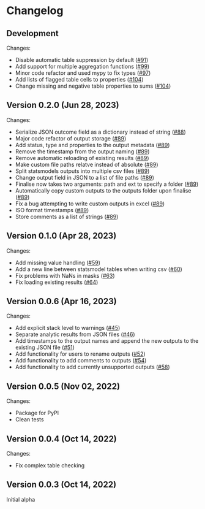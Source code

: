 # Changelog

## Development

Changes:
*    Disable automatic table suppression by default ([#91](https://github.com/AI-SDC/ACRO/pull/91))
*    Add support for multiple aggregation functions ([#99](https://github.com/AI-SDC/ACRO/pull/99))
*    Minor code refactor and used mypy to fix types ([#97](https://github.com/AI-SDC/ACRO/pull/97))
*    Add lists of flagged table cells to properties ([#104](https://github.com/AI-SDC/ACRO/pull/104))
*    Change missing and negative table properties to sums ([#104](https://github.com/AI-SDC/ACRO/pull/104))

## Version 0.2.0 (Jun 28, 2023)

Changes:
*    Serialize JSON outcome field as a dictionary instead of string ([#88](https://github.com/AI-SDC/ACRO/pull/88))
*    Major code refactor of output storage ([#89](https://github.com/AI-SDC/ACRO/pull/89))
*    Add status, type and properties to the output metadata ([#89](https://github.com/AI-SDC/ACRO/pull/89))
*    Remove the timestamp from the output naming ([#89](https://github.com/AI-SDC/ACRO/pull/89))
*    Remove automatic reloading of existing results ([#89](https://github.com/AI-SDC/ACRO/pull/89))
*    Make custom file paths relatve instead of absolute ([#89](https://github.com/AI-SDC/ACRO/pull/89))
*    Split statsmodels outputs into multiple csv files ([#89](https://github.com/AI-SDC/ACRO/pull/89))
*    Change output field in JSON to a list of file paths ([#89](https://github.com/AI-SDC/ACRO/pull/89))
*    Finalise now takes two arguments: path and ext to specify a folder ([#89](https://github.com/AI-SDC/ACRO/pull/89))
*    Automatically copy custom outputs to the outputs folder upon finalise ([#89](https://github.com/AI-SDC/ACRO/pull/89))
*    Fix a bug attempting to write custom outputs in excel ([#89](https://github.com/AI-SDC/ACRO/pull/89))
*    ISO format timestamps ([#89](https://github.com/AI-SDC/ACRO/pull/89))
*    Store comments as a list of strings ([#89](https://github.com/AI-SDC/ACRO/pull/89))

## Version 0.1.0 (Apr 28, 2023)

Changes:
*    Add missing value handling ([#59](https://github.com/AI-SDC/ACRO/pull/59))
*    Add a new line between statsmodel tables when writing csv ([#60](https://github.com/AI-SDC/ACRO/pull/60))
*    Fix problems with NaNs in masks ([#63](https://github.com/AI-SDC/ACRO/pull/63))
*    Fix loading existing results ([#64](https://github.com/AI-SDC/ACRO/pull/64))

## Version 0.0.6 (Apr 16, 2023)

Changes:
*    Add explicit stack level to warnings ([#45](https://github.com/AI-SDC/ACRO/pull/45))
*    Separate analytic results from JSON files ([#46](https://github.com/AI-SDC/ACRO/pull/46))
*    Add timestamps to the output names and append the new outputs to the existing JSON file ([#51](https://github.com/AI-SDC/ACRO/pull/51))
*    Add functionality for users to rename outputs ([#52](https://github.com/AI-SDC/ACRO/pull/52))
*    Add functionality to add comments to outputs ([#54](https://github.com/AI-SDC/ACRO/pull/54))
*    Add functionality to add currently unsupported outputs ([#58](https://github.com/AI-SDC/ACRO/pull/58))

## Version 0.0.5 (Nov 02, 2022)

Changes:
*    Package for PyPI
*    Clean tests

## Version 0.0.4 (Oct 14, 2022)

Changes:
*    Fix complex table checking

## Version 0.0.3 (Oct 14, 2022)

Initial alpha

